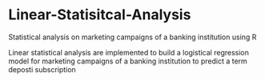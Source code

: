 # Linear-Statisitcal-Analysis
Statistical analysis on marketing campaigns of a banking institution using R

Linear statistical analysis are implemented to build a logistical regression model for marketing campaigns of a banking institution to predict a term deposti subscription
